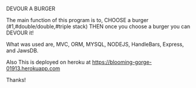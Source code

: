 DEVOUR A BURGER

The main function of this program is to,
CHOOSE a burger (#1,#double/double,#triple stack)
THEN once you choose a burger you can DEVOUR it!

What was used are,
MVC,
ORM,
MYSQL,
NODEJS,
HandleBars,
Express,
and JawsDB.

Also This is deployed on heroku at https://blooming-gorge-01913.herokuapp.com

Thanks!
